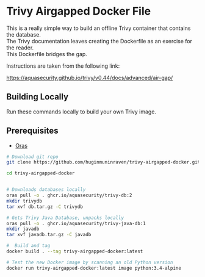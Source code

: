 # Trivy Airgapped Docker File

This is a really simple way to build an offline Trivy container that contains the database.   
The Trivy documentation leaves creating the Dockerfile as an exercise for the reader.   
This Dockerfile bridges the gap. 

Instructions are taken from the following link: 

https://aquasecurity.github.io/trivy/v0.44/docs/advanced/air-gap/


## Building Locally  

Run these commands locally to build your own Trivy image.  

## Prerequisites

- [Oras](https://oras.land/docs/installation/)

``` bash
# Download git repo
git clone https://github.com/huginmuninraven/trivy-airgapped-docker.git

cd trivy-airgapped-docker


# Downloads databases locally
oras pull -o . ghcr.io/aquasecurity/trivy-db:2
mkdir trivydb 
tar xvf db.tar.gz -C trivydb

# Gets Trivy Java Database, unpacks locally
oras pull -o . ghcr.io/aquasecurity/trivy-java-db:1
mkdir javadb
tar xvf javadb.tar.gz -C javadb

#  Build and tag
docker build . --tag trivy-airgapped-docker:latest

# Test the new Docker image by scanning an old Python version
docker run trivy-airgapped-docker:latest image python:3.4-alpine
```
